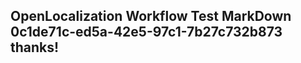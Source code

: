 <properties
ms.topic="hero-topic1"
ms.test1="hero-topic"
ms.test2="test"/>

## OpenLocalization Workflow Test MarkDown 0c1de71c-ed5a-42e5-97c1-7b27c732b873 thanks!
